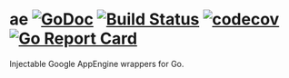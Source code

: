 # ae [![GoDoc](https://godoc.org/github.com/clavoie/ae?status.svg)](http://godoc.org/github.com/clavoie/ae) [![Build Status](https://travis-ci.org/clavoie/ae.svg?branch=master)](https://travis-ci.org/clavoie/ae) [![codecov](https://codecov.io/gh/clavoie/ae/branch/master/graph/badge.svg)](https://codecov.io/gh/clavoie/ae) [![Go Report Card](https://goreportcard.com/badge/github.com/clavoie/ae)](https://goreportcard.com/report/github.com/clavoie/ae)

Injectable Google AppEngine wrappers for Go.
